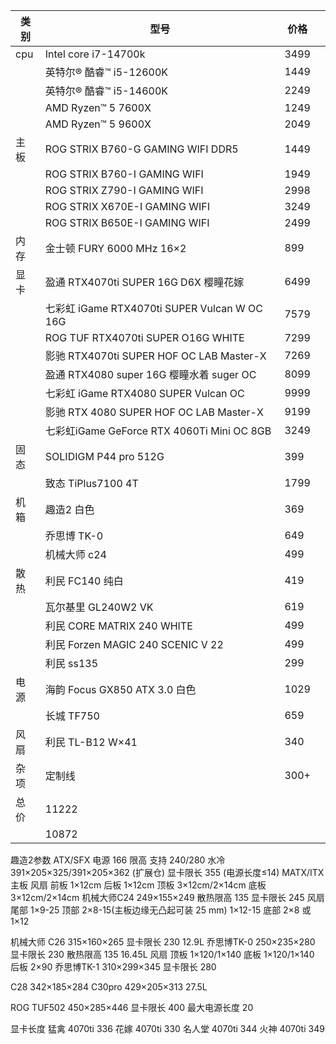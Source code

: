 
| 类别  | 型号                                        | 价格   |     |
| --- | ----------------------------------------- | ---- | --- |
| cpu | Intel core i7-14700k                      | 3499 |     |
|     | 英特尔® 酷睿™ i5-12600K                        | 1449 |     |
|     | 英特尔® 酷睿™ i5-14600K                        | 2249 |     |
|     | AMD Ryzen™ 5 7600X                        | 1249 |     |
|     | AMD Ryzen™ 5 9600X                        | 2049 |     |
| 主板  | ROG STRIX B760-G GAMING WIFI DDR5         | 1449 |     |
|     | ROG STRIX B760-I GAMING WIFI              | 1949 |     |
|     | ROG STRIX Z790-I GAMING WIFI              | 2998 |     |
|     | ROG STRIX X670E-I GAMING WIFI             | 3249 |     |
|     | ROG STRIX B650E-I GAMING WIFI             | 2499 |     |
| 内存  | 金士顿 FURY 6000 MHz 16×2                    | 899  |     |
| 显卡  | 盈通 RTX4070ti SUPER 16G D6X 樱瞳花嫁           | 6499 |     |
|     | 七彩虹 iGame RTX4070ti SUPER Vulcan W OC 16G | 7579 |     |
|     | ROG TUF RTX4070ti SUPER O16G WHITE        | 7299 |     |
|     | 影驰 RTX4070ti SUPER HOF OC LAB Master-X    | 7269 |     |
|     | 盈通 RTX4080 super 16G 樱瞳水着 suger OC        | 8099 |     |
|     | 七彩虹 iGame RTX4080 SUPER  Vulcan OC        | 9999 |     |
|     | 影驰 RTX 4080 SUPER HOF OC LAB Master-X     | 9199 |     |
|     | 七彩虹iGame GeForce RTX 4060Ti Mini OC 8GB   | 3249 |     |
| 固态  | SOLIDIGM P44 pro 512G                     | 399  |     |
|     | 致态 TiPlus7100 4T                          | 1799 |     |
| 机箱  | 趣造2 白色                                    | 369  |     |
|     | 乔思博 TK-0                                  | 649  |     |
|     | 机械大师 c24                                  | 499  |     |
| 散热  | 利民 FC140 纯白                               | 419  |     |
|     | 瓦尔基里 GL240W2 VK                           | 619  |     |
|     | 利民 CORE MATRIX 240 WHITE                  | 499  |     |
|     | 利民 Forzen MAGIC 240 SCENIC V 22           | 499  |     |
|     | 利民 ss135                                  | 299  |     |
| 电源  | 海韵 Focus GX850 ATX 3.0 白色                 | 1029 |     |
|     | 长城 TF750                                  | 659  |     |
| 风扇  | 利民 TL-B12 W×41                            | 340  |     |
| 杂项  | 定制线                                       | 300+ |     |
| 总价  | 11222                                     |      |     |
|     | 10872                                     |      |     |

趣造2参数
	ATX/SFX 电源
	166 限高
	支持 240/280 水冷
	391×205×325/391×205×362 (扩展仓)
	显卡限长 355 (电源长度≤14)
	MATX/ITX 主板
	风扇
		前板 1×12cm
		后板 1×12cm
		顶板 3×12cm/2×14cm
		底板 3×12cm/2×14cm
机械大师C24
	249×155×249
	散热限高 135
	显卡限长 245
	风扇
		尾部 1×9-25
		顶部 
			2×8-15(主板边缘无凸起可装 25 mm)
			1×12-15
		底部 2×8 或 1×12
		
机械大师 C26
	315×160×265
	显卡限长 230
	12.9L
乔思博TK-0
	250×235×280
	显卡限长 230
	散热限高 135
	16.45L
	风扇
		顶板 1×120/1×140
		底板 1×120/1×140
		后板 2×90
乔思博TK-1
	310×299×345
	显卡限长 280

C28
342×185×284
C30pro
429×205×313
27.5L

ROG TUF502
	450×285×446
	显卡限长 400
	最大电源长度 20

显卡长度
	猛禽
		4070ti 336
	花嫁
		4070ti 330
	名人堂
		4070ti 344
	火神
		4070ti 349